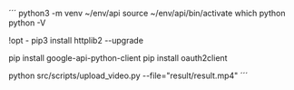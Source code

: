 ´´´
python3 -m venv ~/env/api
source ~/env/api/bin/activate
which python
python -V

!opt - pip3 install httplib2 --upgrade

pip install google-api-python-client
pip install oauth2client


python src/scripts/upload_video.py --file="result/result.mp4"
´´´